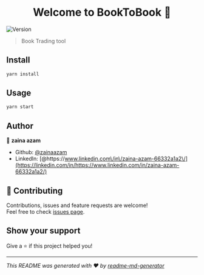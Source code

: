 <h1 align="center">Welcome to BookToBook 👋</h1>
<p>
  <img alt="Version" src="https://img.shields.io/badge/version-1.0-blue.svg?cacheSeconds=2592000" />
</p>

> Book Trading tool

## Install

```sh
yarn install
```

## Usage

```sh
yarn start
```

## Author

👤 **zaina azam**

- Github: [@zainaazam](https://github.com/zainaazam)
- LinkedIn: [@https:\/\/www.linkedin.com\/in\/zaina-azam-66332a1a2\/](https://linkedin.com/in/https://www.linkedin.com/in/zaina-azam-66332a1a2/)

## 🤝 Contributing

Contributions, issues and feature requests are welcome!<br />Feel free to check [issues page](https://github.com/zainaazam/BookToBook/issues).

## Show your support

Give a ⭐️ if this project helped you!

---

_This README was generated with ❤️ by [readme-md-generator](https://github.com/kefranabg/readme-md-generator)_
